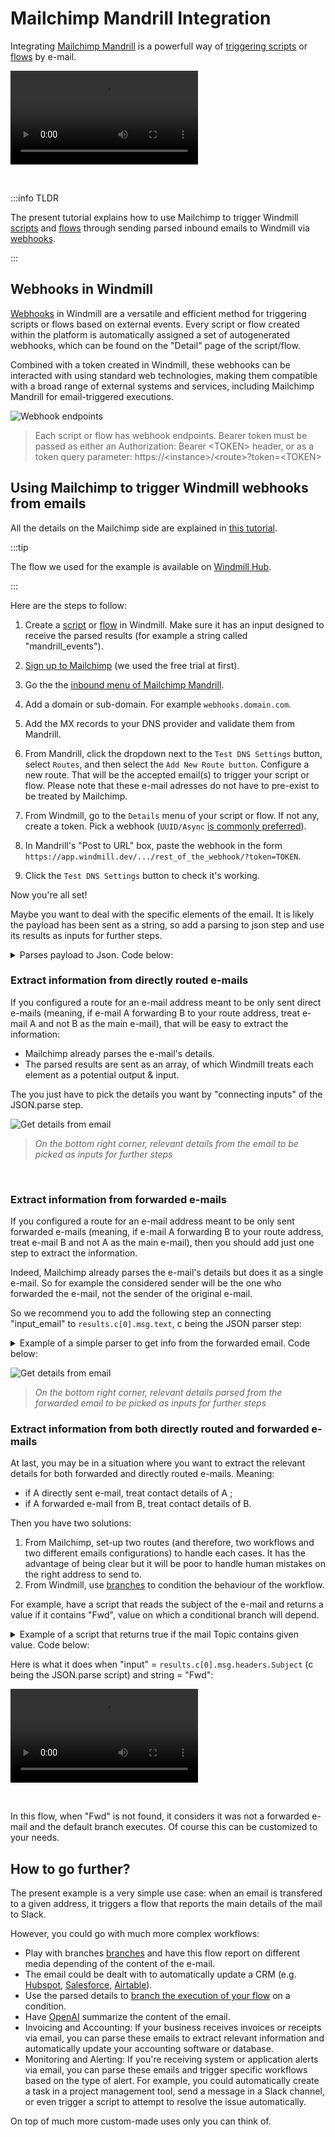 # Mailchimp Mandrill Integration

Integrating [Mailchimp Mandrill](https://mailchimp.com/en/features/transactional-email/) is a powerfull way of [triggering scripts](../getting_started/8_trigger_scripts/index.md) or [flows](../getting_started/9_trigger_flows/index.md) by e-mail.

<video
    className="border-2 rounded-xl object-cover w-full h-full"
    autoPlay
    controls
    id="main-video"
    src="/videos/trigger_mandrill.mp4"
/>

<br/>

:::info TLDR

The present tutorial explains how to use Mailchimp to trigger Windmill [scripts](../getting_started/0_scripts_quickstart/1_typescript_quickstart/index.md) and [flows](../getting_started/6_flows_quickstart/index.md) through sending parsed inbound emails to Windmill via [webhooks](../core_concepts/4_webhooks/index.md).

:::

## Webhooks in Windmill

[Webhooks](../core_concepts/4_webhooks/index.md) in Windmill are a versatile and efficient method for triggering scripts or flows based on external events. Every script or flow created within the platform is automatically assigned a set of autogenerated webhooks, which can be found on the "Detail" page of the script/flow.

Combined with a token created in Windmill, these webhooks can be interacted with using standard web technologies, making them compatible with a broad range of external systems and services, including Mailchimp Mandrill for email-triggered executions.

![Webhook endpoints](../core_concepts/4_webhooks/webhook_endpoints.png)

> Each script or flow has webhook endpoints. Bearer token must be passed as either an Authorization: Bearer &lt;TOKEN&gt; header, or as a token query parameter: https://&lt;instance&gt;/&lt;route&gt;?token=&lt;TOKEN&gt;

## Using Mailchimp to trigger Windmill webhooks from emails

All the details on the Mailchimp side are explained in [this tutorial](https://mailchimp.com/developer/transactional/guides/set-up-inbound-email-processing/).

:::tip

The flow we used for the example is available on [Windmill Hub](https://hub.windmill.dev/flows/41/).

:::

Here are the steps to follow:

1. Create a [script](../getting_started/0_scripts_quickstart/1_typescript_quickstart/index.md) or [flow](../getting_started/6_flows_quickstart/index.md) in Windmill. Make sure it has an input designed to receive the parsed results (for example a string called "mandrill_events").

2. [Sign up to Mailchimp](https://mailchimp.com/signup/) (we used the free trial at first).

3. Go the the [inbound menu of Mailchimp Mandrill](https://mandrillapp.com/inbound).

4. Add a domain or sub-domain. For example `webhooks.domain.com`.

5. Add the MX records to your DNS provider and validate them from Mandrill.

6. From Mandrill, click the dropdown next to the `Test DNS Settings` button, select `Routes`, and then select the `Add New Route button`. Configure a new route. That will be the accepted email(s) to trigger your script or flow. Please note that these e-mail adresses do not have to pre-exist to be treated by Mailchimp.

7. From Windmill, go to the `Details` menu of your script or flow. If not any, create a token. Pick a webhook (`UUID/Async` [is commonly preferred](../core_concepts/4_webhooks/index.md#synchronous)).

8. In Mandrill's "Post to URL" box, paste the webhook in the form `https://app.windmill.dev/.../rest_of_the_webhook/?token=TOKEN`.

9. Click the `Test DNS Settings` button to check it's working.

Now you're all set!

Maybe you want to deal with the specific elements of the email. It is likely the payload has been sent as a string, so add a parsing to json step and use its results as inputs for further steps.

<details>
  <summary>Parses payload to Json. Code below:</summary>

  ```js
export async function main(x) {
return JSON.parse(x)
}
```

With "x" = our only input `flow_input.mandrill_events`.
</details>

### Extract information from directly routed e-mails

If you configured a route for an e-mail address meant to be only sent direct e-mails (meaning, if e-mail A forwarding B to your route address, treat e-mail A and not B as the main e-mail), that will be easy to extract the information:

- Mailchimp already parses the e-mail's details.
- The parsed results are sent as an array, of which Windmill treats each element as a potential output & input.

The you just have to pick the details you want by "connecting inputs" of the JSON.parse step.

![Get details from email](../assets/integrations/mailchimp_email_inputs.png)

> _On the bottom right corner, relevant details from the email to be picked as inputs for further steps_

<br/>

### Extract information from forwarded e-mails

If you configured a route for an e-mail address meant to be only sent forwarded e-mails (meaning, if e-mail A forwarding B to your route address, treat e-mail B and not A as the main e-mail), then you should add just one step to extract the information.

Indeed, Mailchimp already parses the e-mail's details but does it as a single e-mail. So for example the considered sender will be the one who forwarded the e-mail, not the sender of the original e-mail.

So we recommend you to add the following step an connecting "input_email" to `results.c[0].msg.text`, c being the JSON parser step:


<details>
  <summary>Example of a simple parser to get info from the forwarded email. Code below:</summary>

  ```python
import re

def main(input_email):
    from_pattern = re.compile(r'From: .+ <(.+)>')
    subject_pattern = re.compile(r'Subject: (.+)')
    date_pattern = re.compile(r'Date: (.+)')
    to_pattern = re.compile(r'To: <(.+)>')
    content_pattern = re.compile(r'\n\n(.*)\n', re.DOTALL)

    from_field = re.search(from_pattern, input_email)
    date_field = re.search(date_pattern, input_email)
    subject_field = re.search(subject_pattern, input_email)
    to_field = re.search(to_pattern, input_email)
    content_field = re.search(content_pattern, input_email)

    return {
        'from': from_field.group(1) if from_field else None,
        'date': date_field.group(1) if date_field else None,
        'subject': subject_field.group(1) if subject_field else None,
        'to': to_field.group(1) if to_field else None,
        'content': content_field.group(1).strip() if content_field else None
    }

```
</details>

![Get details from email](../assets/integrations/mailchimp_forward_inputs.png)

> _On the bottom right corner, relevant details parsed from the forwarded email to be picked as inputs for further steps_

### Extract information from both directly routed and forwarded e-mails

At last, you may be in a situation where you want to extract the relevant details for both forwarded and directly routed e-mails. Meaning:

- if A directly sent e-mail, treat contact details of A ;
- if A forwarded e-mail from B, treat contact details of B.

Then you have two solutions:

1. From Mailchimp, set-up two routes (and therefore, two workflows and two different emails configurations) to handle each cases. It has the advantage of being clear but it will be poor to handle human mistakes on the right address to send to.
2. From Windmill, use [branches](../flows/13_flow_branches.md) to condition the behaviour of the workflow.

For example, have a script that reads the subject of the e-mail and returns a value if it contains "Fwd", value on which a conditional branch will depend.

<details>
  <summary>Example of a script that returns true if the mail Topic contains given value. Code below:</summary>

  ```js
export async function main(input: string, substring: string = "Fwd"): Promise<Output> {
  const containsSubstring = input.includes(substring);
  return { containsSubstring };
}

interface Output {
  containsSubstring: boolean;
}
```
</details>

Here is what it does when "input" = `results.c[0].msg.headers.Subject` (c being the JSON.parse script)  and string = "Fwd":

<video
    className="border-2 rounded-xl object-cover w-full h-full"
    controls
    id="main-video"
    src="/videos/branch_fwd_direct.mp4"
/>

<br/>

In this flow, when "Fwd" is not found, it considers it was not a forwarded e-mail and the default branch executes. Of course this can be customized to your needs.


## How to go further?

The present example is a very simple use case: when an email is transfered to a given address, it triggers a flow that reports the main details of the mail to Slack.

However, you could go with much more complex workflows:
- Play with branches [branches](../flows/13_flow_branches.md) and have this flow report on different media depending of the content of the e-mail.
- The email could be dealt with to automatically update a CRM (e.g. [Hubspot](https://hub.windmill.dev/integrations/hubspot), [Salesforce](https://hub.windmill.dev/integrations/salesforce), [Airtable](https://hub.windmill.dev/integrations/airtable)).
- Use the parsed details to [branch the execution of your flow](../flows/13_flow_branches.md) on a condition.
- Have [OpenAI](https://hub.windmill.dev/integrations/openai) summarize the content of the email.
- Invoicing and Accounting: If your business receives invoices or receipts via email, you can parse these emails to extract relevant information and automatically update your accounting software or database.
- Monitoring and Alerting: If you're receiving system or application alerts via email, you can parse these emails and trigger specific workflows based on the type of alert. For example, you could automatically create a task in a project management tool, send a message in a Slack channel, or even trigger a script to attempt to resolve the issue automatically.

On top of much more custom-made uses only you can think of.